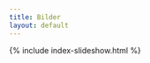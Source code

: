 ```yaml
---
title: Bilder
layout: default
---
```

{% include index-slideshow.html %}

<div id="airbnb-injection"></div>

<template id="airbnb">
{% include airbnb.html %}
</template>

<script>
var hasTemplateSupport = typeof HTMLTemplateElement === "function";
var isNotNarrow = window.matchMedia('(min-width: 600px)').matches;

if(hasTemplateSupport && isNotNarrow) {
    var template = document.getElementById('airbnb');
    var clone = document.importNode(template.content, true);
    var target = document.getElementById('airbnb-injection');
    target.appendChild(clone);
}

</script>

